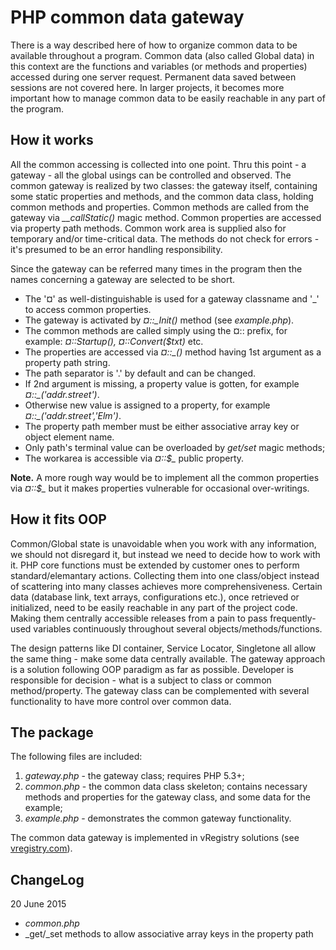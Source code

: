 PHP common data gateway
=======================

There is a way described here of how to organize common data to be available throughout a program. Common data (also called Global data) in this context are the functions and variables (or methods and properties) accessed during one server request. Permanent data saved between sessions are not covered here.  In larger projects, it becomes more important how to manage common data to be easily reachable in any part of the program.

How it works
------------

All the common accessing is collected into one point. Thru this point - a gateway - all the global usings can be controlled and observed. The common gateway is realized by two classes: the gateway itself, containing some static properties and methods, and the common data class, holding common methods and properties. Common methods are called from the gateway via *__callStatic()* magic method. Common properties are accessed via property path methods. Common work area is supplied also for temporary and/or time-critical data. The methods do not check for errors - it's presumed to be an error handling responsibility.

Since the gateway can be referred many times in the program then the names concerning a gateway are selected to be short.

- The '¤' as well-distinguishable is used for a gateway classname and '_' to access common properties. 
- The gateway is activated by *¤::_Init()* method (see *example.php*). 
- The common methods are called simply using the ¤:: prefix, for example: *¤::Startup(), ¤::Convert($txt)* etc. 
- The properties are accessed via *¤::_()* method having 1st argument as a property path string. 
- The path separator is '.' by default and can be changed. 
- If 2nd argument is missing, a property value is gotten, for example *¤::_('addr.street')*. 
- Otherwise new value is assigned to a property, for example *¤::_('addr.street','Elm')*. 
- The property path member must be either associative array key or object element name.
- Only path's terminal value can be overloaded by *get/set* magic methods;
- The workarea is accessible via *¤::$_*  public property.

**Note.** A more rough way would be to implement all the common properties via *¤::$_* but it makes properties vulnerable for occasional over-writings.

How it fits OOP
---------------

Common/Global state is unavoidable when you work with any information, we should not disregard it, but instead we need to decide how to work with it. PHP core functions must be extended by customer ones to perform standard/elemantary actions. Collecting them into one class/object instead of scattering into many classes achieves more comprehensiveness. Certain data (database link, text arrays, configurations etc.), once retrieved or initialized, need to be easily reachable in any part of the project code. Making them centrally accessible releases from a pain to pass frequently-used variables continuously throughout several objects/methods/functions. 

The design patterns like DI container, Service Locator, Singletone all allow the same thing - make some data centrally available. The gateway approach is a solution following OOP paradigm as far as possible. Developer is responsible for decision - what is a subject to class or common method/property. The gateway class can be complemented with several functionality to have more control over common data.

The package
-----------

The following files are included:

1. *gateway.php* - the gateway class; requires PHP 5.3+;
2. *common.php* - the common data class skeleton; contains necessary methods and properties for the gateway class, and some data for the example;
3. *example.php* - demonstrates the common gateway functionality.

The common data gateway is implemented in vRegistry solutions (see [vregistry.com]).

ChangeLog
---------

20 June 2015

- *common.php*
 - _get/_set methods to allow associative array keys in the property path

  [vregistry.com]: http://vregistry.com

